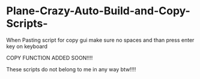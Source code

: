 # Plane-Crazy-Auto-Build-and-Copy-Scripts-

When Pasting script for copy gui make sure no spaces and than press enter key on keyboard 

COPY FUNCTION ADDED SOON!!!! 

These scripts do not belong to me in any way btw!!!! 
